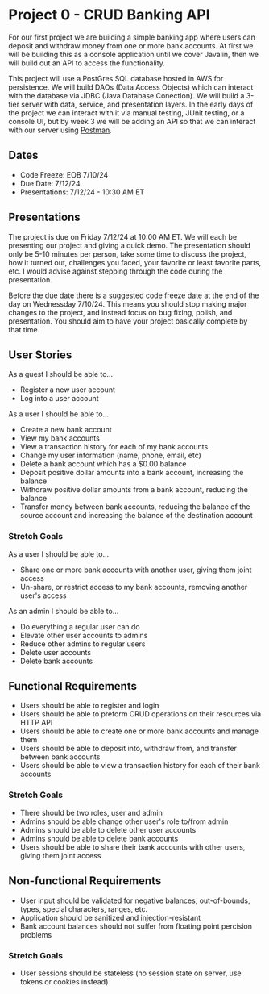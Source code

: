 # Project 0 - CRUD Banking API
For our first project we are building a simple banking app where users can deposit and withdraw money from one or more bank accounts. At first we will be building this as a console application until we cover Javalin, then we will build out an API to access the functionality.  
  
This project will use a PostGres SQL database hosted in AWS for persistence. We will build DAOs (Data Access Objects) which can interact with the database via JDBC (Java Database Conection). We will build a 3-tier server with data, service, and presentation layers. In the early days of the project we can interact with it via manual testing, JUnit testing, or a console UI, but by week 3 we will be adding an API so that we can interact with our server using [Postman](https://www.postman.com/downloads/).

## Dates
 - Code Freeze: EOB 7/10/24
 - Due Date: 7/12/24
 - Presentations: 7/12/24 - 10:30 AM ET

## Presentations
The project is due on Friday 7/12/24 at 10:00 AM ET. We will each be presenting our project and giving a quick demo. The presentation should only be 5-10 minutes per person, take some time to discuss the project, how it turned out, challenges you faced, your favorite or least favorite parts, etc. I would advise against stepping through the code during the presentation. 

Before the due date there is a suggested code freeze date at the end of the day on Wednessday 7/10/24. This means you should stop making major changes to the project, and instead focus on bug fixing, polish, and presentation. You should aim to have your project basically complete by that time.

## User Stories
As a guest I should be able to...
 - Register a new user account
 - Log into a user account

As a user I should be able to...
 - Create a new bank account
 - View my bank accounts
 - View a transaction history for each of my bank accounts
 - Change my user information (name, phone, email, etc)
 - Delete a bank account which has a $0.00 balance
 - Deposit positive dollar amounts into a bank account, increasing the balance
 - Withdraw positive dollar amounts from a bank account, reducing the balance
 - Transfer money between bank accounts, reducing the balance of the source account and increasing the balance of the destination account

### Stretch Goals
As a user I should be able to...
 - Share one or more bank accounts with another user, giving them joint access
 - Un-share, or restrict access to my bank accounts, removing another user's access

As an admin I should be able to...
 - Do everything a regular user can do
 - Elevate other user accounts to admins
 - Reduce other admins to regular users
 - Delete user accounts
 - Delete bank accounts


## Functional Requirements
 - Users should be able to register and login
 - Users should be able to preform CRUD operations on their resources via HTTP API
 - Users should be able to create one or more bank accounts and manage them
 - Users should be able to deposit into, withdraw from, and transfer between bank accounts
 - Users should be able to view a transaction history for each of their bank accounts

### Stretch Goals
 - There should be two roles, user and admin
 - Admins should be able change other user's role to/from admin
 - Admins should be able to delete other user accounts
 - Admins should be able to delete bank accounts
 - Users should be able to share their bank accounts with other users, giving them joint access


## Non-functional Requirements
 - User input should be validated for negative balances, out-of-bounds, types, special characters, ranges, etc.
 - Application should be sanitized and injection-resistant
 - Bank account balances should not suffer from floating point percision problems

### Stretch Goals
 - User sessions should be stateless (no session state on server, use tokens or cookies instead)
